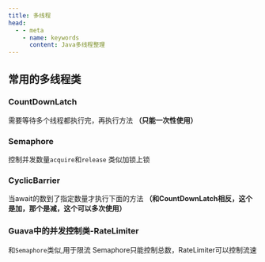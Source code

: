 ```yaml
---
title: 多线程
head:
  - - meta
    - name: keywords
      content: Java多线程整理
---
```

## 常用的多线程类
### CountDownLatch
需要等待多个线程都执行完，再执行方法 **（只能一次性使用）**
### Semaphore
控制并发数量`acquire`和`release` 类似加锁上锁
### CyclicBarrier
当await的数到了指定数量才执行下面的方法 **（和CountDownLatch相反，这个是加，那个是减，这个可以多次使用）**
### Guava中的并发控制类-RateLimiter
和`Semaphore`类似,用于限流
Semaphore只能控制总数，RateLimiter可以控制流速
